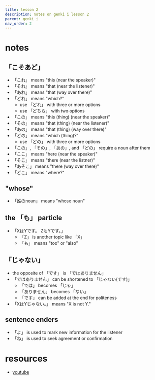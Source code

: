 ```yaml
---
title: lesson 2
description: notes on genki i lesson 2
parent: genki i
nav_order: 2
---
```

# notes
## 「こそあど」
- 「これ」 means "this (near the speaker)"
- 「それ」 means "that (near the listener)"
- 「あれ」 means "that (way over there)"
- 「どれ」 means "which?"
	- use 「どれ」 with three or more options
	- use 「どちら」 with two options
- 「この」 means "this (thing) (near the speaker)"
- 「その」 means "that (thing) (near the listener)"
- 「あの」 means "that (thing) (way over there)"
- 「どの」 means "which (thing)?"
	- use 「どの」 with three or more options
- 「この」, 「その」, 「あの」, and 「どの」 require a noun after them
- 「ここ」 means "here (near the speaker)"
- 「そこ」 means "there (near the listner)"
- 「あそこ」 means "there (way over there)"
- 「どこ」 means "where?"
## "whose"
- 「誰のnoun」 means "whose noun"
## the 「も」 particle
- 「XはYです。 ZもYです。」
	- 「Z」 is another topic like 「X」
	- 「も」 means "too" or "also"
## 「じゃない」
- the opposite of 「です」 is 「ではありません」
- 「ではありません」 can be shortened to 「じゃない(です)」
	- 「では」 becomes 「じゃ」
	- 「ありません」 becomes 「ない」
	- 「です」 can be added at the end for politeness
- 「XはYじゃない。」 means "X is not Y."
## sentence enders
- 「よ」 is used to mark new information for the listener
- 「ね」 is used to seek agreement or confirmation
# resources
- [youtube](https://www.youtube.com/watch?v=ftXNzFRpDbk)